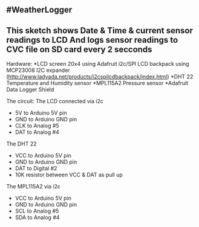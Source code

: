 #WeatherLogger
----
This sketch shows Date & Time & current sensor readings to LCD
And logs sensor readings to CVC file on SD card every 2 secconds
---
Hardware: 
*LCD screen 20x4 using Adafruit i2c/SPI LCD backpack using MCP23008 I2C expander (http://www.ladyada.net/products/i2cspilcdbackpack/index.html)
*DHT 22 Temperature and Humidity sensor
*MPL115A2 Pressure sensor
*Adafruit Data Logger Shield


The circuit:
The LCD connected via i2c
* 5V to Arduino 5V pin
* GND to Arduino GND pin
* CLK to Analog #5
* DAT to Analog #4

The DHT 22
* VCC to Arduino 5V pin
* GND to Arduino GND pin
* DAT to Digital #2
* 10K resistor between VCC & DAT as pull up

The MPL115A2 via i2c
* VCC to Arduino 5V pin
* GND to Arduino GND pin
* SCL to Analog #5
* SDA to Analog #4
